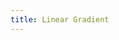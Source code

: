 ```yaml
---
title: Linear Gradient
---
```


<DarumaPlayer src='https://raw.githubusercontent.com/verygoodgraphics/resource/main/feature/fill__daruma/fill__linear_gradient.daruma' />
